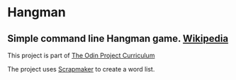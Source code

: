 # Hangman

## Simple command line Hangman game. [Wikipedia](http://en.wikipedia.org/wiki/Hangman_(game))

This project is part of [The Odin Project Curriculum](https://www.theodinproject.com/paths/full-stack-ruby-on-rails/courses/ruby-programming/lessons/file-i-o-and-serialization-ruby-programming#project-hangman)

The project uses [Scrapmaker](https://www.scrapmaker.com/) to create a word list.